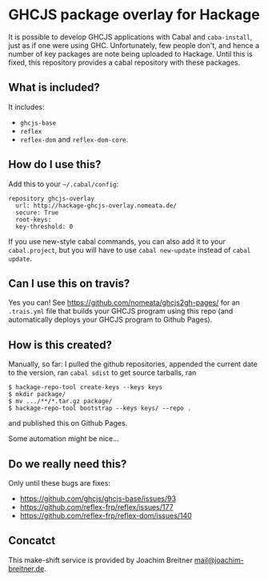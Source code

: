 GHCJS package overlay for Hackage
=================================

It is possible to develop GHCJS applications with Cabal and `caba-install`,
just as if one were using GHC. Unfortunately, few people don't, and hence a
number of key packages are note being uploaded to Hackage. Until this is fixed,
this repository provides a cabal repository with these packages. 

What is included?
-----------------

It includes:

 * `ghcjs-base`
 * `reflex`
 * `reflex-dom` and `reflex-dom-core`.


How do I use this?
------------------

Add this to your `~/.cabal/config`:

```
repository ghcjs-overlay
  url: http://hackage-ghcjs-overlay.nomeata.de/
  secure: True
  root-keys:
  key-threshold: 0
```

If you use new-style cabal commands, you can also add it to your
`cabal.project`, but you will have to use `cabal new-update` instead of `cabal
update`.

Can I use this on travis?
-------------------------

Yes you can! See https://github.com/nomeata/ghcjs2gh-pages/ for an `.trais.yml`
file that builds your GHCJS program using this repo (and automatically deploys
your GHCJS program to Github Pages).

How is this created?
--------------------

Manually, so far: I pulled the github repositories, appended the current date
to the version, ran `cabal sdist` to get source tarballs, ran

```
$ hackage-repo-tool create-keys --keys keys
$ mkdir package/
$ mv .../**/*.tar.gz package/
$ hackage-repo-tool bootstrap --keys keys/ --repo .
```

and published this on Github Pages.

Some automation might be nice...

Do we really need this?
-----------------------

Only until these bugs are fixes:

* https://github.com/ghcjs/ghcjs-base/issues/93
* https://github.com/reflex-frp/reflex/issues/177
* https://github.com/reflex-frp/reflex-dom/issues/140

Concatct
--------

This make-shift service is provided by
Joachim Breitner <mail@joachim-breitner.de>.
